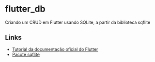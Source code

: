 # flutter_db

Criando um CRUD em Flutter usando SQLite, a partir da biblioteca sqflite

## Links

- [Tutorial da documentação oficial do Flutter](https://docs.flutter.dev/cookbook/persistence/sqlite#6-retrieve-the-list-of-dogs)
- [Pacote sqflite](https://pub.dev/packages/sqflite)

